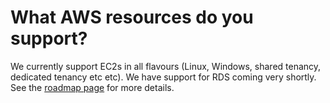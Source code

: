 # What AWS resources do you support?

We currently support EC2s in all flavours (Linux, Windows, shared tenancy, dedicated tenancy etc etc). We have support for RDS coming very shortly. See the [roadmap page](/roadmap) for more details.